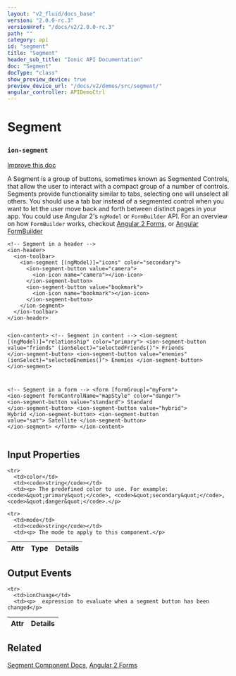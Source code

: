 ```yaml
---
layout: "v2_fluid/docs_base"
version: "2.0.0-rc.3"
versionHref: "/docs/v2/2.0.0-rc.3"
path: ""
category: api
id: "segment"
title: "Segment"
header_sub_title: "Ionic API Documentation"
doc: "Segment"
docType: "class"
show_preview_device: true
preview_device_url: "/docs/v2/demos/src/segment/"
angular_controller: APIDemoCtrl 
---
```










<h1 class="api-title">
<a class="anchor" name="segment" href="#segment"></a>

Segment
<h3><code>ion-segment</code></h3>






</h1>

<a class="improve-v2-docs" href="http://github.com/driftyco/ionic/edit/master//src/components/segment/segment.ts#L118">
Improve this doc
</a>






<p>A Segment is a group of buttons, sometimes known as Segmented Controls, that allow the user to interact with a compact group of a number of controls.
Segments provide functionality similar to tabs, selecting one will unselect all others. You should use a tab bar instead of a segmented control when you want to let the user move back and forth between distinct pages in your app.
You could use Angular 2&#39;s <code>ngModel</code> or <code>FormBuilder</code> API. For an overview on how <code>FormBuilder</code> works, checkout <a href="http://learnangular2.com/forms/">Angular 2 Forms</a>, or <a href="https://angular.io/docs/ts/latest/api/forms/index/FormBuilder-class.html">Angular FormBuilder</a></p>
<pre><code class="lang-html">&lt;!-- Segment in a header --&gt;
&lt;ion-header&gt;
  &lt;ion-toolbar&gt;
    &lt;ion-segment [(ngModel)]=&quot;icons&quot; color=&quot;secondary&quot;&gt;
      &lt;ion-segment-button value=&quot;camera&quot;&gt;
        &lt;ion-icon name=&quot;camera&quot;&gt;&lt;/ion-icon&gt;
      &lt;/ion-segment-button&gt;
      &lt;ion-segment-button value=&quot;bookmark&quot;&gt;
        &lt;ion-icon name=&quot;bookmark&quot;&gt;&lt;/ion-icon&gt;
      &lt;/ion-segment-button&gt;
    &lt;/ion-segment&gt;
  &lt;/ion-toolbar&gt;
&lt;/ion-header&gt;

&lt;ion-content&gt;
  &lt;!-- Segment in content --&gt;
  &lt;ion-segment [(ngModel)]=&quot;relationship&quot; color=&quot;primary&quot;&gt;
    &lt;ion-segment-button value=&quot;friends&quot; (ionSelect)=&quot;selectedFriends()&quot;&gt;
      Friends
    &lt;/ion-segment-button&gt;
    &lt;ion-segment-button value=&quot;enemies&quot; (ionSelect)=&quot;selectedEnemies()&quot;&gt;
      Enemies
    &lt;/ion-segment-button&gt;
  &lt;/ion-segment&gt;

  &lt;!-- Segment in a form --&gt;
  &lt;form [formGroup]=&quot;myForm&quot;&gt;
    &lt;ion-segment formControlName=&quot;mapStyle&quot; color=&quot;danger&quot;&gt;
      &lt;ion-segment-button value=&quot;standard&quot;&gt;
        Standard
      &lt;/ion-segment-button&gt;
      &lt;ion-segment-button value=&quot;hybrid&quot;&gt;
        Hybrid
      &lt;/ion-segment-button&gt;
      &lt;ion-segment-button value=&quot;sat&quot;&gt;
        Satellite
      &lt;/ion-segment-button&gt;
    &lt;/ion-segment&gt;
  &lt;/form&gt;
&lt;/ion-content&gt;
</code></pre>




<!-- @usage tag -->


<!-- @property tags -->



<!-- instance methods on the class -->
<!-- input methods on the class -->
<h2><a class="anchor" name="input-properties" href="#input-properties"></a>Input Properties</h2>
<table class="table param-table" style="margin:0;">
  <thead>
    <tr>
      <th>Attr</th>
      <th>Type</th>
      <th>Details</th>
    </tr>
  </thead>
  <tbody>
    
    <tr>
      <td>color</td>
      <td><code>string</code></td>
      <td><p> The predefined color to use. For example: <code>&quot;primary&quot;</code>, <code>&quot;secondary&quot;</code>, <code>&quot;danger&quot;</code>.</p>
</td>
    </tr>
    
    <tr>
      <td>mode</td>
      <td><code>string</code></td>
      <td><p> The mode to apply to this component.</p>
</td>
    </tr>
    
  </tbody>
</table>
<!-- output events on the class -->
<h2><a class="anchor" name="output-events" href="#output-events"></a>Output Events</h2>
<table class="table param-table" style="margin:0;">
  <thead>
    <tr>
      <th>Attr</th>
      <th>Details</th>
    </tr>
  </thead>
  <tbody>
    
    <tr>
      <td>ionChange</td>
      <td><p>  expression to evaluate when a segment button has been changed</p>
</td>
    </tr>
    
  </tbody>
</table>




<!-- related link -->

<h2><a class="anchor" name="related" href="#related"></a>Related</h2>

<a href='/docs/v2/components#segment'>Segment Component Docs</a>,
[Angular 2 Forms](http://learnangular2.com/forms/)<!-- end content block -->


<!-- end body block -->

